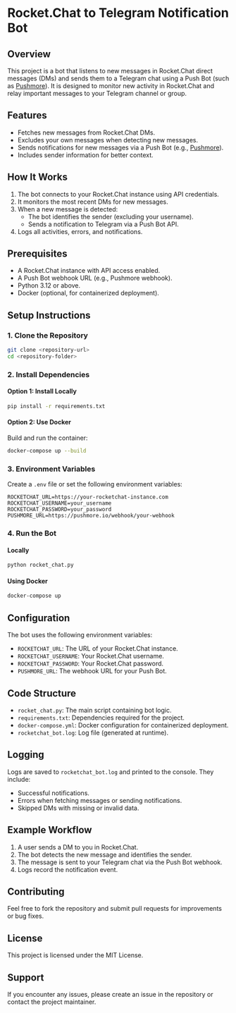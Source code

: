 # Rocket.Chat to Telegram Notification Bot

## Overview
This project is a bot that listens to new messages in Rocket.Chat direct messages (DMs) and sends them to a Telegram chat using a Push Bot (such as [Pushmore](https://pushmore.io)). It is designed to monitor new activity in Rocket.Chat and relay important messages to your Telegram channel or group.

## Features
- Fetches new messages from Rocket.Chat DMs.
- Excludes your own messages when detecting new messages.
- Sends notifications for new messages via a Push Bot (e.g., [Pushmore](https://pushmore.io)).
- Includes sender information for better context.

## How It Works
1. The bot connects to your Rocket.Chat instance using API credentials.
2. It monitors the most recent DMs for new messages.
3. When a new message is detected:
   - The bot identifies the sender (excluding your username).
   - Sends a notification to Telegram via a Push Bot API.
4. Logs all activities, errors, and notifications.

## Prerequisites
- A Rocket.Chat instance with API access enabled.
- A Push Bot webhook URL (e.g., Pushmore webhook).
- Python 3.12 or above.
- Docker (optional, for containerized deployment).

## Setup Instructions

### 1. Clone the Repository
```bash
git clone <repository-url>
cd <repository-folder>
```

### 2. Install Dependencies
#### Option 1: Install Locally
```bash
pip install -r requirements.txt
```

#### Option 2: Use Docker
Build and run the container:
```bash
docker-compose up --build
```

### 3. Environment Variables
Create a `.env` file or set the following environment variables:
```env
ROCKETCHAT_URL=https://your-rocketchat-instance.com
ROCKETCHAT_USERNAME=your_username
ROCKETCHAT_PASSWORD=your_password
PUSHMORE_URL=https://pushmore.io/webhook/your-webhook
```

### 4. Run the Bot
#### Locally
```bash
python rocket_chat.py
```
#### Using Docker
```bash
docker-compose up
```

## Configuration
The bot uses the following environment variables:
- `ROCKETCHAT_URL`: The URL of your Rocket.Chat instance.
- `ROCKETCHAT_USERNAME`: Your Rocket.Chat username.
- `ROCKETCHAT_PASSWORD`: Your Rocket.Chat password.
- `PUSHMORE_URL`: The webhook URL for your Push Bot.

## Code Structure
- `rocket_chat.py`: The main script containing bot logic.
- `requirements.txt`: Dependencies required for the project.
- `docker-compose.yml`: Docker configuration for containerized deployment.
- `rocketchat_bot.log`: Log file (generated at runtime).

## Logging
Logs are saved to `rocketchat_bot.log` and printed to the console. They include:
- Successful notifications.
- Errors when fetching messages or sending notifications.
- Skipped DMs with missing or invalid data.

## Example Workflow
1. A user sends a DM to you in Rocket.Chat.
2. The bot detects the new message and identifies the sender.
3. The message is sent to your Telegram chat via the Push Bot webhook.
4. Logs record the notification event.

## Contributing
Feel free to fork the repository and submit pull requests for improvements or bug fixes.

## License
This project is licensed under the MIT License.

## Support
If you encounter any issues, please create an issue in the repository or contact the project maintainer.


